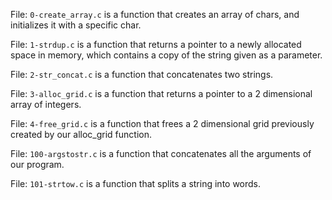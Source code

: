 

File: `0-create_array.c` is a function that creates an array of chars, and initializes it with a specific char.

File: `1-strdup.c` is a function that returns a pointer to a newly allocated space in memory, which contains a copy of the string given as a parameter.

File: `2-str_concat.c` is a function that concatenates two strings.

File: `3-alloc_grid.c` is a function that returns a pointer to a 2 dimensional array of integers.

File: `4-free_grid.c` is a function that frees a 2 dimensional grid previously created by our alloc_grid function.

File: `100-argstostr.c` is a function that concatenates all the arguments of our program.

File: `101-strtow.c` is a function that splits a string into words.

